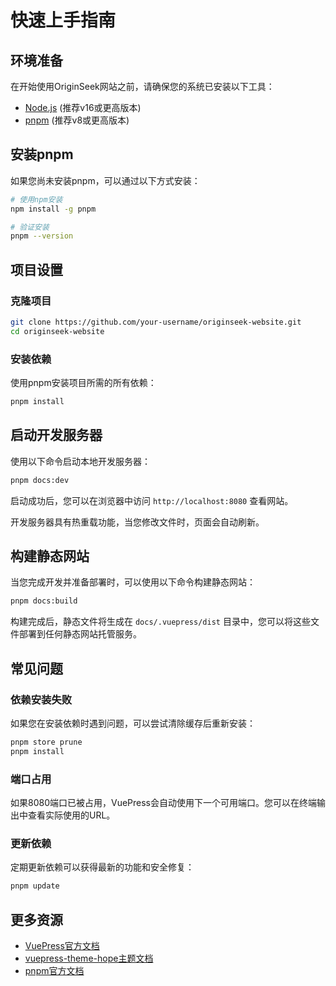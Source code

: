 # 快速上手指南

## 环境准备

在开始使用OriginSeek网站之前，请确保您的系统已安装以下工具：

- [Node.js](https://nodejs.org/) (推荐v16或更高版本)
- [pnpm](https://pnpm.io/) (推荐v8或更高版本)

## 安装pnpm

如果您尚未安装pnpm，可以通过以下方式安装：

```bash
# 使用npm安装
npm install -g pnpm

# 验证安装
pnpm --version
```

## 项目设置

### 克隆项目

```bash
git clone https://github.com/your-username/originseek-website.git
cd originseek-website
```

### 安装依赖

使用pnpm安装项目所需的所有依赖：

```bash
pnpm install
```

## 启动开发服务器

使用以下命令启动本地开发服务器：

```bash
pnpm docs:dev
```

启动成功后，您可以在浏览器中访问 `http://localhost:8080` 查看网站。

开发服务器具有热重载功能，当您修改文件时，页面会自动刷新。

## 构建静态网站

当您完成开发并准备部署时，可以使用以下命令构建静态网站：

```bash
pnpm docs:build
```

构建完成后，静态文件将生成在 `docs/.vuepress/dist` 目录中，您可以将这些文件部署到任何静态网站托管服务。

## 常见问题

### 依赖安装失败

如果您在安装依赖时遇到问题，可以尝试清除缓存后重新安装：

```bash
pnpm store prune
pnpm install
```

### 端口占用

如果8080端口已被占用，VuePress会自动使用下一个可用端口。您可以在终端输出中查看实际使用的URL。

### 更新依赖

定期更新依赖可以获得最新的功能和安全修复：

```bash
pnpm update
```

## 更多资源

- [VuePress官方文档](https://v2.vuepress.vuejs.org/zh/)
- [vuepress-theme-hope主题文档](https://theme-hope.vuejs.press/zh/)
- [pnpm官方文档](https://pnpm.io/zh/)